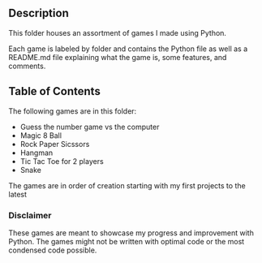 ## Description
This folder houses an assortment of games I made using Python.

Each game is labeled by folder and contains the Python file as well as a README.md file explaining what the game is, some features, and comments.

## Table of Contents
The following games are in this folder:
- Guess the number game vs the computer
- Magic 8 Ball
- Rock Paper Sicssors
- Hangman
- Tic Tac Toe for 2 players
- Snake

The games are in order of creation starting with my first projects to the latest

### Disclaimer
These games are meant to showcase my progress and improvement with Python. The games might not be written with optimal code or the most condensed code possible.
